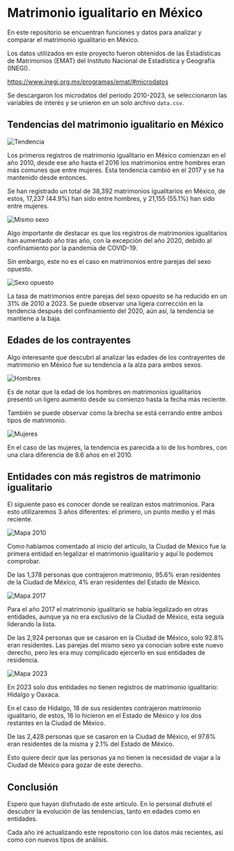 # Matrimonio igualitario en México

En este repositorio se encuentran funciones y datos para analizar y comparar el matrimonio igualitario en México.

Los datos utilizados en este proyecto fueron obtenidos de las Estadísticas de Matrimonios (EMAT) del Instituto Nacional de Estadística y Geografía (INEGI).

https://www.inegi.org.mx/programas/emat/#microdatos

Se descargaron los microdatos del período 2010-2023, se seleccionaron las variables de interés y se unieron en un solo archivo `data.csv`.

## Tendencias del matrimonio igualitario en México

![Tendencia](./imgs/tendencia.png)

Los primeros registros de matrimonio igualitario en México comienzan en el año 2010, desde ese año hasta el 2016 los matrimonios entre hombres eran más comunes que entre mujeres. Esta tendencia cambió en el 2017 y se ha mantenido desde entonces.

Se han registrado un total de 38,392 matrimonios igualitarios en México, de estos, 17,237 (44.9%) han sido entre hombres, y 21,155 (55.1%) han sido entre mujeres.

![Mismo sexo](./imgs/tendencia_mismo_sexo.png)

Algo importante de destacar es que los registros de matrimonios igualitarios han aumentado año tras año, con la excepción del año 2020, debido al confinamiento por la pandemia de COVID-19.

Sin embargo, este no es el caso en matrimonios entre parejas del sexo opuesto.

![Sexo opuesto](./imgs/tendencia_sexo_opuesto.png)

La tasa de matrimonios entre parejas del sexo opuesto se ha reducido en un 31% de 2010 a 2023. Se puede observar una ligera corrección en la tendencia después del confinamiento del 2020, aún así, la tendencia se mantiene a la baja.


## Edades de los contrayentes

Algo interesante que descubrí al analizar las edades de los contrayentes de matrimonio en México fue su tendencia a la alza para ambos sexos.

![Hombres](./imgs/edades_hombres.png)

Es de notar que la edad de los hombres en matrimonios igualitarios presentó un ligero aumento desde su comienzo hasta la fecha más reciente.

También se puede observar como la brecha se está cerrando entre ambos tipos de matrimonio.

![Mujeres](./imgs/edades_mujeres.png)

En el caso de las mujeres, la tendencia es parecida a lo de los hombres, con una clara diferencia de 8.6 años en el 2010.

## Entidades con más registros de matrimonio igualitario

El siguiente paso es conocer donde se realizan estos matrimonios. Para esto utilizaremos 3 años diferentes: el primero, un punto medio y el más reciente.

![Mapa 2010](./imgs/mapa_2010.png)

Como habíamos comentado al inicio del artículo, la Ciudad de México fue la primera entidad en legalizar el matrimonio igualitario y aquí lo podemos comprobar.

De las 1,378 personas que contrajeron matrimonio, 95.6% eran residentes de la Ciudad de México, 4% eran residentes del Estado de México.

![Mapa 2017](./imgs/mapa_2017.png)

Para el año 2017 el matrimonio igualitario se había legalizado en otras entidades, aunque ya no era exclusivo de la Ciudad de México, esta seguía liderando la lista.

De las 2,924 personas que se casaron en la Ciudad de México, solo 92.8% eran residentes. Las parejas del mismo sexo ya conocían sobre este nuevo derecho, pero les era muy complicado ejercerlo en sus entidades de residencia.

![Mapa 2023](./imgs/mapa_2023.png)

En 2023 solo dos entidades no tienen registros de matrimonio igualitario: Hidalgo y Oaxaca.

En el caso de Hidalgo, 18 de sus residentes contrajeron matrimonio igualitario, de estos, 16 lo hicieron en el Estado de México y los dos restantes en la Ciudad de México.

De las 2,428 personas que se casaron en la Ciudad de México, el 97.6% eran residentes de la misma y 2.1% del Estado de México.

Esto quiere decir que las personas ya no tienen la necesidad de viajar a la Ciudad de México para gozar de este derecho.


## Conclusión

Espero que hayan disfrutado de este artículo. En lo personal disfruté el descubrir la evolución de las tendencias, tanto en edades como en entidades.

Cada año iré actualizando este repositorio con los datos más recientes, así como con nuevos tipos de análisis.